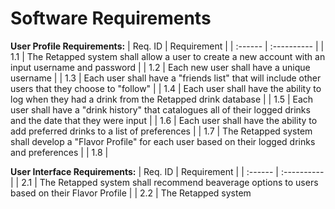 # Software Requirements

**User Profile Requirements:**
| Req. ID | Requirement |
| :------ | :---------- |
| 1.1 | The Retapped system shall allow a user to create a new account with an input username and password  |
| 1.2 | Each new user shall have a unique username |
| 1.3 | Each user shall have a "friends list" that will include other users that they choose to "follow" |
| 1.4 | Each user shall have the ability to log when they had a drink from the Retapped drink database |
| 1.5 | Each user shall have a "drink history" that catalogues all of their logged drinks and the date that they were input |
| 1.6 | Each user shall have the ability to add preferred drinks to a list of preferences |
| 1.7 | The Retapped system shall develop a "Flavor Profile" for each user based on their logged drinks and preferences |
| 1.8 |

**User Interface Requirements:**
| Req. ID | Requirement |
| :------ | :---------- |
| 2.1 | The Retapped system shall recommend beaverage options to users based on their Flavor Profile |
| 2.2 | The Retapped system
